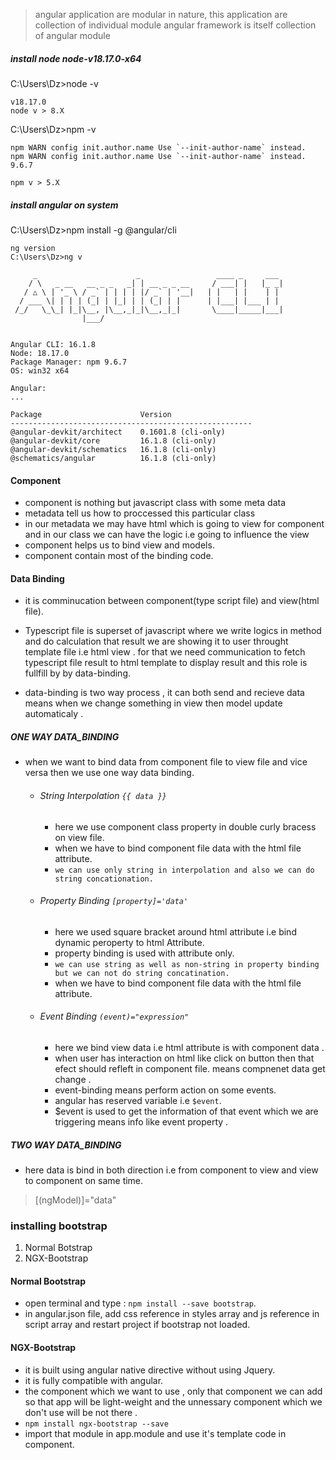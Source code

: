 
> angular application are modular in nature,
> this application are collection of individual module 
> angular framework is itself collection of angular module 
  
##### install node node-v18.17.0-x64
C:\Users\Dz>node -v
```
v18.17.0
node v > 8.X
```

C:\Users\Dz>npm -v

```
npm WARN config init.author.name Use `--init-author-name` instead.
npm WARN config init.author.name Use `--init-author-name` instead.
9.6.7

npm v > 5.X
```

##### install angular on system
C:\Users\Dz>npm install -g @angular/cli

```
ng version
C:\Users\Dz>ng v

     _                      _                 ____ _     ___
    / \   _ __   __ _ _   _| | __ _ _ __     / ___| |   |_ _|
   / △ \ | '_ \ / _` | | | | |/ _` | '__|   | |   | |    | |
  / ___ \| | | | (_| | |_| | | (_| | |      | |___| |___ | |
 /_/   \_\_| |_|\__, |\__,_|_|\__,_|_|       \____|_____|___|
                |___/


Angular CLI: 16.1.8
Node: 18.17.0
Package Manager: npm 9.6.7
OS: win32 x64

Angular:
...

Package                      Version
------------------------------------------------------
@angular-devkit/architect    0.1601.8 (cli-only)
@angular-devkit/core         16.1.8 (cli-only)
@angular-devkit/schematics   16.1.8 (cli-only)
@schematics/angular          16.1.8 (cli-only)

```

#### Component 
- component is nothing but javascript class with some meta data
- metadata tell us how to proccessed this particular class
- in our metadata we may have html which is going to view for component 
  and in our class we can have the logic i.e going to influence the view 
- component helps us to bind view and models.
- component contain most of the binding code.

#### Data Binding 
- it is comminucation between component(type script file) and view(html file).
- Typescript file is superset of javascript where we write logics in method and do calculation
  that result we are showing it to user throught template file i.e html view .
  for that we need communication to fetch typescript file result to html template to display result
  and this role is fullfill by by data-binding.
  
- data-binding is two way process , it can both send and recieve data means 
  when we change something in view then model update automaticaly .

##### ONE WAY DATA_BINDING
 - when we want to bind data from component file to  view file and vice versa then we use one way data binding.
   - ###### String Interpolation `{{ data }}`
      - here we use component class property in double curly bracess on view file.
      - when we have to bind component file data with the html file attribute.
      - `we can use only string in interpolation and also we can do string concationation.`
   - ###### Property Binding `[property]='data'`
      - here we used square bracket around html attribute i.e bind dynamic peroperty to html Attribute.
      - property binding is used with attribute only.
      - `we can use string as well as non-string in property binding but we can not do string concatination.`
      - when we have to bind component file data with the html file attribute. 
   - ###### Event Binding `(event)="expression"`   
      - here we bind view data i.e html attribute is with component data .
      - when user has interaction on html like click on button then that efect should refleft in component file.
        means compnenet data get change .
      - event-binding means perform action on some events.
      - angular has reserved variable i.e `$event`.
      - $event is used  to get the information of that event which we are triggering means info like event property .
      
        
         
        
##### TWO WAY DATA_BINDING
- here data is bind in both direction i.e from component to view and view to component on same time.
> [(ngModel)]="data"


### installing bootstrap
1. Normal Botstrap
2. NGX-Bootstrap

#### Normal Bootstrap
- open terminal and type : `npm install --save bootstrap`.
- in angular.json file, add css reference in styles array and js reference in script array
  and restart project if bootstrap not loaded.
  

#### NGX-Bootstrap
- it is built using angular native directive without using Jquery.
- it is fully compatible with angular.
- the component which we want to use , only that component we can add
  so that app will be light-weight and the unnessary component which we don't use will be not there .
- `npm install ngx-bootstrap --save `  
- import that module in app.module and use it's template code in component.   
   



